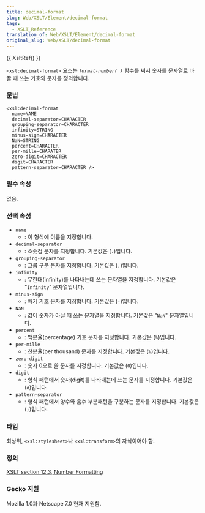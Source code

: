 ```yaml
---
title: decimal-format
slug: Web/XSLT/Element/decimal-format
tags:
  - XSLT_Reference
translation_of: Web/XSLT/Element/decimal-format
original_slug: Web/XSLT/decimal-format
---
```


{{ XsltRef() }}

`<xsl:decimal-format>` 요소는
_`format-number( )`_
함수를 써서 숫자를 문자열로 바꿀 때 쓰는 기호와 문자를 정의합니다.

### 문법

```
<xsl:decimal-format
  name=NAME
  decimal-separator=CHARACTER
  grouping-separator=CHARACTER
  infinity=STRING
  minus-sign=CHARACTER
  NaN=STRING
  percent=CHARACTER
  per-mille=CHARATER
  zero-digit=CHARACTER
  digit=CHARACTER
  pattern-separator=CHARACTER />
```

### 필수 속성

없음.

### 선택 속성

- `name`
  - : 이 형식에 이름을 지정합니다.
- `decimal-separator`
  - : 소숫점 문자를 지정합니다. 기본값은 (`.`)입니다.
- `grouping-separator`
  - : 그룹 구분 문자를 지정합니다. 기본값은 (`,`)입니다.
- `infinity`
  - : 무한대(infinity)를 나타내는데 쓰는 문자열을 지정합니다. 기본값은 "`Infinity`" 문자열입니다.
- `minus-sign`
  - : 빼기 기호 문자를 지정합니다. 기본값은 (`-`)입니다.
- `NaN`
  - : 값이 숫자가 아닐 때 쓰는 문자열을 지정합니다. 기본값은 "`NaN`" 문자열입니다.
- `percent`
  - : 백분율(percentage) 기호 문자를 지정합니다. 기본값은 (`%`)입니다.
- `per-mille`
  - : 천분율(per thousand) 문자를 지정합니다. 기본값은 (`‰`)입니다.
- `zero-digit`
  - : 숫자 0으로 쓸 문자를 지정합니다. 기본값은 (`0`)입니다.
- `digit`
  - : 형식 패턴에서 숫자(digit)를 나타내는데 쓰는 문자를 지정합니다. 기본값은 (`#`)입니다.
- `pattern-separator`
  - : 형식 패턴에서 양수와 음수 부분패턴을 구분하는 문자를 지정합니다. 기본값은 (`;`)입니다.

### 타입

최상위, `<xsl:stylesheet>`나 `<xsl:transform>`의 자식이어야 함.

### 정의

[XSLT section 12.3, Number Formatting](http://www.w3.org/TR/xslt#format-number)

### Gecko 지원

Mozilla 1.0과 Netscape 7.0 현재 지원함.
